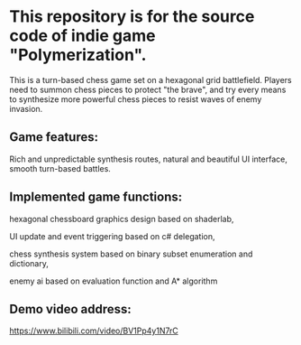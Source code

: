 # This repository is for the source code of indie game "Polymerization".

This is a turn-based chess game set on a hexagonal grid battlefield. Players need to summon chess pieces to protect "the brave", and try every means to synthesize more powerful chess pieces to resist waves of enemy invasion.

## Game features:
Rich and unpredictable synthesis routes, natural and beautiful UI interface, smooth turn-based battles.

## Implemented game functions: 
hexagonal chessboard graphics design based on shaderlab, 

UI update and event triggering based on c# delegation, 

chess synthesis system based on binary subset enumeration and dictionary, 

enemy ai based on evaluation function and A* algorithm

## Demo video address:
https://www.bilibili.com/video/BV1Pp4y1N7rC
